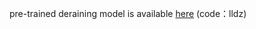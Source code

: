 pre-trained deraining model is available [here](https://pan.baidu.com/s/1SWoGanlLK6cF9SQ7kWDPHQ) (code：lldz)
